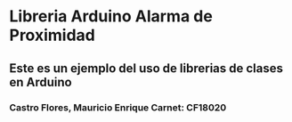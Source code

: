# Libreria Arduino Alarma de Proximidad
## Este es un ejemplo del uso de librerias de clases en Arduino


### Castro Flores, Mauricio Enrique Carnet: CF18020
